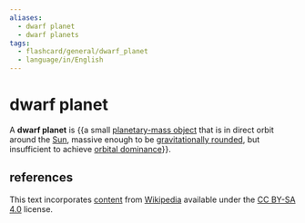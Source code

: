 ```yaml
---
aliases:
  - dwarf planet
  - dwarf planets
tags:
  - flashcard/general/dwarf_planet
  - language/in/English
---
```


# dwarf planet

A __dwarf planet__ is {{a small [planetary-mass object](planetary-mass%20object.md) that is in direct orbit around the [Sun](Sun.md), massive enough to be [gravitationally rounded](hydrostatic%20equilibrium.md), but insufficient to achieve [orbital dominance](clearing%20the%20neighbourhood.md)}}. <!--SR:!2024-10-25,77,270-->

## references

This text incorporates [content](https://en.wikipedia.org/wiki/dwarf_planet) from [Wikipedia](Wikipedia.md) available under the [CC BY-SA 4.0](https://creativecommons.org/licenses/by-sa/4.0/) license.
